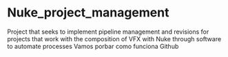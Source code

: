 # Nuke_project_management
Project that seeks to implement pipeline management and revisions for projects that work with the composition of VFX with Nuke through software to automate processes
Vamos porbar como funciona Github
